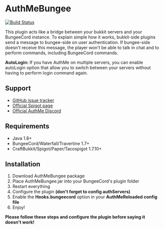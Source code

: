 # AuthMeBungee
[![Build Status](https://github.com/WaveHDMI/AuthMeBungee/actions/workflows/gradle.yml/badge.svg)](https://github.com/WaveHDMI/AuthMeBungee/actions?query=branch%3Amaster)

This plugin acts like a bridge between your bukkit servers and your BungeeCord instance. To explain simple how it works, bukkit-side plugins send a message to bungee-side on user authentication. If bungee-side doesn't receive this message, the player won't be able to talk in chat and to perform commands, including BungeeCord commands.

**AutoLogin:** If you have AuthMe on multiple servers, you can enable autoLogin option that allow you to switch between your servers without having to perform login command again.

## Support
- [GitHub issue tracker](https://github.com/WaveHDMI/AuthMeBungee/issues)
- [Official Spigot page](https://www.spigotmc.org/resources/authmebungee.50219/)
- [Official AuthMe Discord](https://discord.gg/Vn9eCyE)

## Requirements

- Java 1.8+
- BungeeCord/Waterfall/Travertine 1.7+
- CraftBukkit/Spigot/Paper/Tacospigot 1.7.10+

## Installation

1. Download AuthMeBungee package
2. Place AuthMeBungee.jar into your BungeeCord's plugin folder
4. Restart everything
5. Configure the plugin **(don't forget to config authServers)**
6. Enable the **Hooks.bungeecord** option in your **AuthMeReloaded config file**
7. Enjoy!

**Please follow these steps and configure the plugin before saying it doesn't work!**
